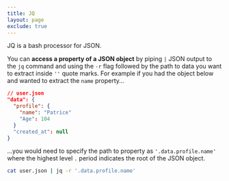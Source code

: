 ```yaml
---
title: JQ
layout: page
exclude: true
---
```


JQ is a bash processor for JSON.

You can **access a property of a JSON object** by piping `|` JSON output to the `jq` command and using the `-r` flag followed by the path to data you want to extract inside `''` quote marks. For example if you had the object below and wanted to extract the `name` property...
```json
// user.json
"data": {
  "profile": {
    "name": "Patrice"
    "Age": 104
  }
  "created_at": null
}
```

...you would need to specify the path to property as `'.data.profile.name'` where the highest level `.` period indicates the root of the JSON object.
```bash
cat user.json | jq -r '.data.profile.name'
```
<!--stackedit_data:
eyJoaXN0b3J5IjpbMTg4MjI5NzMwOF19
-->